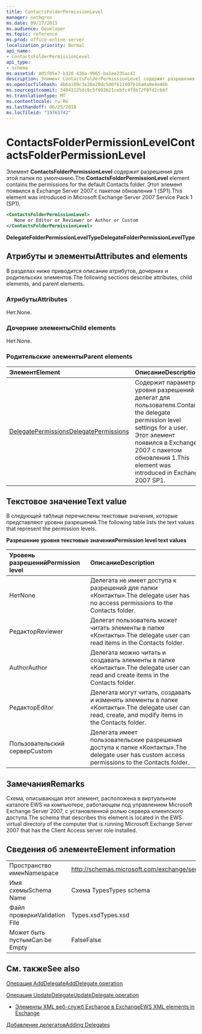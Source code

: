 ```yaml
---
title: ContactsFolderPermissionLevel
manager: sethgros
ms.date: 09/17/2015
ms.audience: Developer
ms.topic: reference
ms.prod: office-online-server
localization_priority: Normal
api_name:
- ContactsFolderPermissionLevel
api_type:
- schema
ms.assetid: 805f05e7-b320-436a-9965-ba1ee235ac41
description: Элемент ContactsFolderPermissionLevel содержит разрешения для этой папки по умолчанию. Этот элемент появился в Exchange Server 2007 с пакетом обновления 1 (SP1).
ms.openlocfilehash: 4b6a109c3a38a20dc5d6f611607b16ada0e4e46b
ms.sourcegitcommit: 34041125dc8c5f993b21cebfc4f8b72f0fd2cb6f
ms.translationtype: MT
ms.contentlocale: ru-RU
ms.lasthandoff: 06/25/2018
ms.locfileid: "19761742"
---
```

# <a name="contactsfolderpermissionlevel"></a><span data-ttu-id="7fa27-104">ContactsFolderPermissionLevel</span><span class="sxs-lookup"><span data-stu-id="7fa27-104">ContactsFolderPermissionLevel</span></span>

<span data-ttu-id="7fa27-105">Элемент **ContactsFolderPermissionLevel** содержит разрешения для этой папки по умолчанию.</span><span class="sxs-lookup"><span data-stu-id="7fa27-105">The **ContactsFolderPermissionLevel** element contains the permissions for the default Contacts folder.</span></span> <span data-ttu-id="7fa27-106">Этот элемент появился в Exchange Server 2007 с пакетом обновления 1 (SP1).</span><span class="sxs-lookup"><span data-stu-id="7fa27-106">This element was introduced in Microsoft Exchange Server 2007 Service Pack 1 (SP1).</span></span> 
  
```xml
<ContactsFolderPermissionLevel>
   None or Editor or Reviewer or Author or Custom
</ContactsFolderPermissionLevel>
```

 <span data-ttu-id="7fa27-107">**DelegateFolderPermissionLevelType**</span><span class="sxs-lookup"><span data-stu-id="7fa27-107">**DelegateFolderPermissionLevelType**</span></span>
## <a name="attributes-and-elements"></a><span data-ttu-id="7fa27-108">Атрибуты и элементы</span><span class="sxs-lookup"><span data-stu-id="7fa27-108">Attributes and elements</span></span>

<span data-ttu-id="7fa27-109">В разделах ниже приводится описание атрибутов, дочерних и родительских элементов.</span><span class="sxs-lookup"><span data-stu-id="7fa27-109">The following sections describe attributes, child elements, and parent elements.</span></span>
  
### <a name="attributes"></a><span data-ttu-id="7fa27-110">Атрибуты</span><span class="sxs-lookup"><span data-stu-id="7fa27-110">Attributes</span></span>

<span data-ttu-id="7fa27-111">Нет.</span><span class="sxs-lookup"><span data-stu-id="7fa27-111">None.</span></span>
  
### <a name="child-elements"></a><span data-ttu-id="7fa27-112">Дочерние элементы</span><span class="sxs-lookup"><span data-stu-id="7fa27-112">Child elements</span></span>

<span data-ttu-id="7fa27-113">Нет.</span><span class="sxs-lookup"><span data-stu-id="7fa27-113">None.</span></span>
  
### <a name="parent-elements"></a><span data-ttu-id="7fa27-114">Родительские элементы</span><span class="sxs-lookup"><span data-stu-id="7fa27-114">Parent elements</span></span>

|<span data-ttu-id="7fa27-115">**Элемент**</span><span class="sxs-lookup"><span data-stu-id="7fa27-115">**Element**</span></span>|<span data-ttu-id="7fa27-116">**Описание**</span><span class="sxs-lookup"><span data-stu-id="7fa27-116">**Description**</span></span>|
|:-----|:-----|
|[<span data-ttu-id="7fa27-117">DelegatePermissions</span><span class="sxs-lookup"><span data-stu-id="7fa27-117">DelegatePermissions</span></span>](delegatepermissions.md) <br/> |<span data-ttu-id="7fa27-118">Содержит параметры уровня разрешений делегат для пользователя.</span><span class="sxs-lookup"><span data-stu-id="7fa27-118">Contains the delegate permission level settings for a user.</span></span> <span data-ttu-id="7fa27-119">Этот элемент появился в Exchange 2007 с пакетом обновления 1.</span><span class="sxs-lookup"><span data-stu-id="7fa27-119">This element was introduced in Exchange 2007 SP1.</span></span>  <br/> |
   
## <a name="text-value"></a><span data-ttu-id="7fa27-120">Текстовое значение</span><span class="sxs-lookup"><span data-stu-id="7fa27-120">Text value</span></span>

<span data-ttu-id="7fa27-121">В следующей таблице перечислены текстовые значения, которые представляют уровни разрешений.</span><span class="sxs-lookup"><span data-stu-id="7fa27-121">The following table lists the text values that represent the permission levels.</span></span>
  
<span data-ttu-id="7fa27-122">**Разрешение уровня текстовые значения**</span><span class="sxs-lookup"><span data-stu-id="7fa27-122">**Permission level text values**</span></span>

|<span data-ttu-id="7fa27-123">**Уровень разрешений**</span><span class="sxs-lookup"><span data-stu-id="7fa27-123">**Permission level**</span></span>|<span data-ttu-id="7fa27-124">**Описание**</span><span class="sxs-lookup"><span data-stu-id="7fa27-124">**Description**</span></span>|
|:-----|:-----|
|<span data-ttu-id="7fa27-125">Нет</span><span class="sxs-lookup"><span data-stu-id="7fa27-125">None</span></span>  <br/> |<span data-ttu-id="7fa27-126">Делегата не имеет доступа к разрешений для папки «Контакты».</span><span class="sxs-lookup"><span data-stu-id="7fa27-126">The delegate user has no access permissions to the Contacts folder.</span></span>  <br/> |
|<span data-ttu-id="7fa27-127">Редактор</span><span class="sxs-lookup"><span data-stu-id="7fa27-127">Reviewer</span></span>  <br/> |<span data-ttu-id="7fa27-128">Делегат пользователь может читать элементы в папке «Контакты».</span><span class="sxs-lookup"><span data-stu-id="7fa27-128">The delegate user can read items in the Contacts folder.</span></span>  <br/> |
|<span data-ttu-id="7fa27-129">Author</span><span class="sxs-lookup"><span data-stu-id="7fa27-129">Author</span></span>  <br/> |<span data-ttu-id="7fa27-130">Делегата можно читать и создавать элементы в папке «Контакты».</span><span class="sxs-lookup"><span data-stu-id="7fa27-130">The delegate user can read and create items in the Contacts folder.</span></span>  <br/> |
|<span data-ttu-id="7fa27-131">Редактор</span><span class="sxs-lookup"><span data-stu-id="7fa27-131">Editor</span></span>  <br/> |<span data-ttu-id="7fa27-132">Делегата могут читать, создавать и изменять элементы в папке «Контакты».</span><span class="sxs-lookup"><span data-stu-id="7fa27-132">The delegate user can read, create, and modify items in the Contacts folder.</span></span>  <br/> |
|<span data-ttu-id="7fa27-133">Пользовательский сервер</span><span class="sxs-lookup"><span data-stu-id="7fa27-133">Custom</span></span>  <br/> |<span data-ttu-id="7fa27-134">Делегата имеет пользовательские разрешения доступа к папке «Контакты».</span><span class="sxs-lookup"><span data-stu-id="7fa27-134">The delegate user has custom access permissions to the Contacts folder.</span></span>  <br/> |
   
## <a name="remarks"></a><span data-ttu-id="7fa27-135">Замечания</span><span class="sxs-lookup"><span data-stu-id="7fa27-135">Remarks</span></span>

<span data-ttu-id="7fa27-136">Схема, описывающая этот элемент, расположена в виртуальном каталоге EWS на компьютере, работающем под управлением Microsoft Exchange Server 2007, с установленной ролью сервера клиентского доступа.</span><span class="sxs-lookup"><span data-stu-id="7fa27-136">The schema that describes this element is located in the EWS virtual directory of the computer that is running Microsoft Exchange Server 2007 that has the Client Access server role installed.</span></span>
  
## <a name="element-information"></a><span data-ttu-id="7fa27-137">Сведения об элементе</span><span class="sxs-lookup"><span data-stu-id="7fa27-137">Element information</span></span>

|||
|:-----|:-----|
|<span data-ttu-id="7fa27-138">Пространство имен</span><span class="sxs-lookup"><span data-stu-id="7fa27-138">Namespace</span></span>  <br/> |http://schemas.microsoft.com/exchange/services/2006/types  <br/> |
|<span data-ttu-id="7fa27-139">Имя схемы</span><span class="sxs-lookup"><span data-stu-id="7fa27-139">Schema Name</span></span>  <br/> |<span data-ttu-id="7fa27-140">Схема Types</span><span class="sxs-lookup"><span data-stu-id="7fa27-140">Types schema</span></span>  <br/> |
|<span data-ttu-id="7fa27-141">Файл проверки</span><span class="sxs-lookup"><span data-stu-id="7fa27-141">Validation File</span></span>  <br/> |<span data-ttu-id="7fa27-142">Types.xsd</span><span class="sxs-lookup"><span data-stu-id="7fa27-142">Types.xsd</span></span>  <br/> |
|<span data-ttu-id="7fa27-143">Может быть пустым</span><span class="sxs-lookup"><span data-stu-id="7fa27-143">Can be Empty</span></span>  <br/> |<span data-ttu-id="7fa27-144">False</span><span class="sxs-lookup"><span data-stu-id="7fa27-144">False</span></span>  <br/> |
   
## <a name="see-also"></a><span data-ttu-id="7fa27-145">См. также</span><span class="sxs-lookup"><span data-stu-id="7fa27-145">See also</span></span>



[<span data-ttu-id="7fa27-146">Операция AddDelegate</span><span class="sxs-lookup"><span data-stu-id="7fa27-146">AddDelegate operation</span></span>](adddelegate-operation.md)
  
[<span data-ttu-id="7fa27-147">Операция UpdateDelegate</span><span class="sxs-lookup"><span data-stu-id="7fa27-147">UpdateDelegate operation</span></span>](updatedelegate-operation.md)


- [<span data-ttu-id="7fa27-148">Элементы XML веб-служб Exchange в Exchange</span><span class="sxs-lookup"><span data-stu-id="7fa27-148">EWS XML elements in Exchange</span></span>](ews-xml-elements-in-exchange.md)


[<span data-ttu-id="7fa27-149">Добавление делегатов</span><span class="sxs-lookup"><span data-stu-id="7fa27-149">Adding Delegates</span></span>](http://msdn.microsoft.com/library/3a744150-66a3-4a13-9433-793603ba5038%28Office.15%29.aspx)

